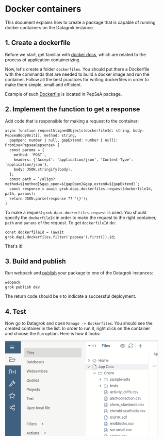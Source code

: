 <!-- TITLE: Creating a docker container -->

# Docker containers

This document explains how to create a package that is capable of running docker containers on the Datagrok instance. 

## 1. Create a dockerfile

Before we start, get familiar with [docker docs](https://docs.docker.com/get-started/02_our_app/), which are related to the process of application containerizing.

Now, let's create a folder `dockerfiles`. You should put there a Dockerfile with the commands that are needed to build a docker image and run the container. Follow all the best practices for writing dockerfiles in order to make them simple, small and efficient.  

Example of such [Dockerfile](https://github.com/datagrok-ai/public/blob/master/packages/PepSeA/dockerfiles/Dockerfile) is located in PepSeA package.

## 2. Implement the function to get a response

Add code that is responsible for making a request to the container:

```
async function requestAlignedObjects(dockerfileId: string, body: PepseaBodyUnit[], method: string,
  gapOpen: number | null, gapExtend: number | null): Promise<PepseaRepsonse> {
  const params = {
    method: 'POST',
    headers: {'Accept': 'application/json', 'Content-Type': 'application/json'},
    body: JSON.stringify(body),
  };
  const path = `/align?method=${method}&gap_open=${gapOpen}&gap_extend=${gapExtend}`;
  const response = await grok.dapi.dockerfiles.request(dockerfileId, path, params);
  return JSON.parse(response ?? '{}');
}
```

To make a request `grok.dapi.dockerfiles.request` is used. You should specify the `dockerfileId` in order to make the request to the right container, `path` and `params` of the request. To get `dockerfileId` do:

```
const dockerfileId = (await grok.dapi.dockerfiles.filter('pepsea').first()).id;
```

That's it! 

## 3. Build and publish

Run webpack and [publish](../develop.md#publishing) your package to one of the Datagrok instances:

```shell
webpack
grok publish dev
```

The return code should be `0` to indicate a successful deployment.

## 4. Test

Now go to Datagrok and open `Manage -> Dockerfiles`. You should see the created container in the list. In order to run it, right click on the container and choose the `Run` option. Here is how it looks:

![docker-container](./docker.gif)


